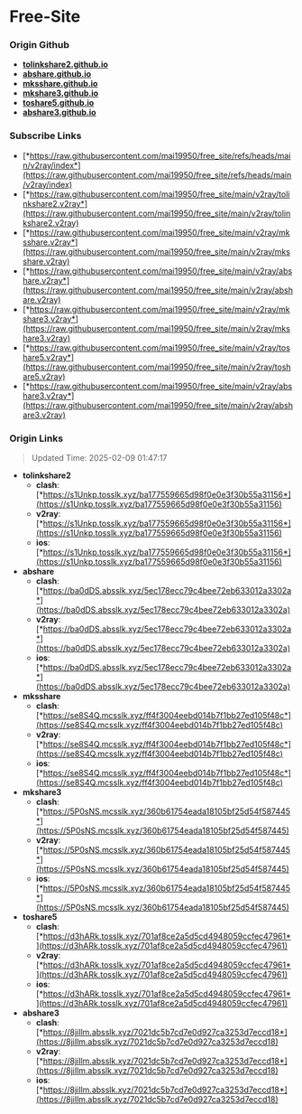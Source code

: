 # Free-Site

### Origin Github

- [**tolinkshare2.github.io**](https://github.com/tolinkshare2/tolinkshare2.github.io)
- [**abshare.github.io**](https://github.com/abshare/abshare.github.io)
- [**mksshare.github.io**](https://github.com/mksshare/mksshare.github.io)
- [**mkshare3.github.io**](https://github.com/mkshare3/mkshare3.github.io)
- [**toshare5.github.io**](https://github.com/toshare5/toshare5.github.io)
- [**abshare3.github.io**](https://github.com/abshare3/abshare3.github.io)

### Subscribe Links

- [*https://raw.githubusercontent.com/mai19950/free_site/refs/heads/main/v2ray/index*](https://raw.githubusercontent.com/mai19950/free_site/refs/heads/main/v2ray/index)
- [*https://raw.githubusercontent.com/mai19950/free_site/main/v2ray/tolinkshare2.v2ray*](https://raw.githubusercontent.com/mai19950/free_site/main/v2ray/tolinkshare2.v2ray)
- [*https://raw.githubusercontent.com/mai19950/free_site/main/v2ray/mksshare.v2ray*](https://raw.githubusercontent.com/mai19950/free_site/main/v2ray/mksshare.v2ray)
- [*https://raw.githubusercontent.com/mai19950/free_site/main/v2ray/abshare.v2ray*](https://raw.githubusercontent.com/mai19950/free_site/main/v2ray/abshare.v2ray)
- [*https://raw.githubusercontent.com/mai19950/free_site/main/v2ray/mkshare3.v2ray*](https://raw.githubusercontent.com/mai19950/free_site/main/v2ray/mkshare3.v2ray)
- [*https://raw.githubusercontent.com/mai19950/free_site/main/v2ray/toshare5.v2ray*](https://raw.githubusercontent.com/mai19950/free_site/main/v2ray/toshare5.v2ray)
- [*https://raw.githubusercontent.com/mai19950/free_site/main/v2ray/abshare3.v2ray*](https://raw.githubusercontent.com/mai19950/free_site/main/v2ray/abshare3.v2ray)

### Origin Links

> Updated Time: 2025-02-09 01:47:17

- **tolinkshare2**
  - **clash**: [*https://s1Unkp.tosslk.xyz/ba177559665d98f0e0e3f30b55a31156*](https://s1Unkp.tosslk.xyz/ba177559665d98f0e0e3f30b55a31156)
  - **v2ray**: [*https://s1Unkp.tosslk.xyz/ba177559665d98f0e0e3f30b55a31156*](https://s1Unkp.tosslk.xyz/ba177559665d98f0e0e3f30b55a31156)
  - **ios**: [*https://s1Unkp.tosslk.xyz/ba177559665d98f0e0e3f30b55a31156*](https://s1Unkp.tosslk.xyz/ba177559665d98f0e0e3f30b55a31156)
- **abshare**
  - **clash**: [*https://ba0dDS.absslk.xyz/5ec178ecc79c4bee72eb633012a3302a*](https://ba0dDS.absslk.xyz/5ec178ecc79c4bee72eb633012a3302a)
  - **v2ray**: [*https://ba0dDS.absslk.xyz/5ec178ecc79c4bee72eb633012a3302a*](https://ba0dDS.absslk.xyz/5ec178ecc79c4bee72eb633012a3302a)
  - **ios**: [*https://ba0dDS.absslk.xyz/5ec178ecc79c4bee72eb633012a3302a*](https://ba0dDS.absslk.xyz/5ec178ecc79c4bee72eb633012a3302a)
- **mksshare**
  - **clash**: [*https://se8S4Q.mcsslk.xyz/ff4f3004eebd014b7f1bb27ed105f48c*](https://se8S4Q.mcsslk.xyz/ff4f3004eebd014b7f1bb27ed105f48c)
  - **v2ray**: [*https://se8S4Q.mcsslk.xyz/ff4f3004eebd014b7f1bb27ed105f48c*](https://se8S4Q.mcsslk.xyz/ff4f3004eebd014b7f1bb27ed105f48c)
  - **ios**: [*https://se8S4Q.mcsslk.xyz/ff4f3004eebd014b7f1bb27ed105f48c*](https://se8S4Q.mcsslk.xyz/ff4f3004eebd014b7f1bb27ed105f48c)
- **mkshare3**
  - **clash**: [*https://5P0sNS.mcsslk.xyz/360b61754eada18105bf25d54f587445*](https://5P0sNS.mcsslk.xyz/360b61754eada18105bf25d54f587445)
  - **v2ray**: [*https://5P0sNS.mcsslk.xyz/360b61754eada18105bf25d54f587445*](https://5P0sNS.mcsslk.xyz/360b61754eada18105bf25d54f587445)
  - **ios**: [*https://5P0sNS.mcsslk.xyz/360b61754eada18105bf25d54f587445*](https://5P0sNS.mcsslk.xyz/360b61754eada18105bf25d54f587445)
- **toshare5**
  - **clash**: [*https://d3hARk.tosslk.xyz/701af8ce2a5d5cd4948059ccfec47961*](https://d3hARk.tosslk.xyz/701af8ce2a5d5cd4948059ccfec47961)
  - **v2ray**: [*https://d3hARk.tosslk.xyz/701af8ce2a5d5cd4948059ccfec47961*](https://d3hARk.tosslk.xyz/701af8ce2a5d5cd4948059ccfec47961)
  - **ios**: [*https://d3hARk.tosslk.xyz/701af8ce2a5d5cd4948059ccfec47961*](https://d3hARk.tosslk.xyz/701af8ce2a5d5cd4948059ccfec47961)
- **abshare3**
  - **clash**: [*https://8jiIlm.absslk.xyz/7021dc5b7cd7e0d927ca3253d7eccd18*](https://8jiIlm.absslk.xyz/7021dc5b7cd7e0d927ca3253d7eccd18)
  - **v2ray**: [*https://8jiIlm.absslk.xyz/7021dc5b7cd7e0d927ca3253d7eccd18*](https://8jiIlm.absslk.xyz/7021dc5b7cd7e0d927ca3253d7eccd18)
  - **ios**: [*https://8jiIlm.absslk.xyz/7021dc5b7cd7e0d927ca3253d7eccd18*](https://8jiIlm.absslk.xyz/7021dc5b7cd7e0d927ca3253d7eccd18)
